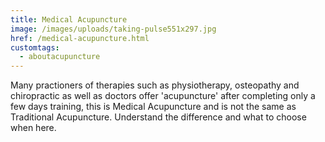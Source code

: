 ```yaml
---
title: Medical Acupuncture
image: /images/uploads/taking-pulse551x297.jpg
href: /medical-acupuncture.html
customtags:
  - aboutacupuncture
---
```

Many practioners of therapies such as physiotherapy, osteopathy and chiropractic as well as doctors offer 'acupuncture' after completing only a few days training, this is Medical Acupuncture and is not the same as Traditional Acupuncture. Understand the difference and what to choose when here.